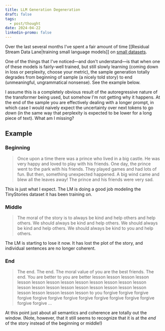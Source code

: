 ```yaml
---
title: LLM Generation Degeneration
draft: false
tags:
  - post/thought
date: 2024-04-22
linkedin-promo: false
---
```

Over the last several months I've spent a fair amount of time [[Residual Stream Data Lane|training small language models]] on [small datasets](https://huggingface.co/datasets/roneneldan/TinyStories).

One of the things that I've noticed—and don't understand—is that when one of these models is fairly-well trained, but still slowly learning (coming down in loss or perplexity, choose your metric), the sample generation totally degrades from beginning of sample (a nicely told story) to end (unmeaningful, ungrammatical nonsense). See the example below.

I assume this is a completely obvious result of the autoregressive nature of the transformer being used, but somehow I'm not getting why it happens. At the end of the sample you are effectively dealing with a longer prompt, in which case I would naively expect the uncertainty over next tokens to go *down* (in the same way that perplexity is expected to be lower for a long piece of text). What am I missing?

## Example

### Beginning
>Once upon a time there was a prince who lived in a big castle. He was very happy and loved to play with his friends. One day, the prince went to the park with his friends. They played games and had lots of fun. But then, something unexpected happened. A big wind came and blew all the leaves away! The prince and his friends were very sad.

This is just what I expect. The LM is doing a good job modeling the TinyStories dataset it has been training on.

### Middle
>The moral of the story is to always be kind and help others and help others. We should always be kind and help others. We should always be kind and help others. We should always be kind to you and help others.

The LM is starting to lose it now. It has lost the plot of the story, and individual sentences are no longer coherent.

### End
>The end. The end. The moral value of you are the best friends. The end. You are better to you are better lesson lesson lesson lesson lesson lesson lesson lesson lesson lesson lesson lesson lesson lesson lesson lesson lesson lesson lesson lesson lesson lesson lesson lesson lesson lesson lesson to you forgive forgive forgive forgive forgive forgive forgive forgive forgive forgive forgive forgive forgive forgive ...

At this point just about all semantics and coherence are totally out the window. (Note, however, that it still seems to recognize that it is at the *end* of the story instead of the beginning or middle!)
